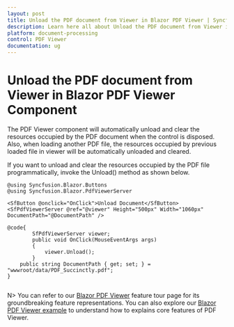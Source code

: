 ```yaml
---
layout: post
title: Unload the PDF document from Viewer in Blazor PDF Viewer | Syncfusion
description: Learn here all about Unload the PDF document from Viewer in Syncfusion Blazor PDF Viewer component and more.
platform: document-processing
control: PDF Viewer
documentation: ug
---
```


# Unload the PDF document from Viewer in Blazor PDF Viewer Component

The PDF Viewer component will automatically unload and clear the resources occupied by the PDF document when the control is disposed. Also, when loading another PDF file, the resources occupied by previous loaded file in viewer will be automatically unloaded and cleared.

If you want to unload and clear the resources occupied by the PDF file programmatically, invoke the Unload() method as shown below.

```cshtml
@using Syncfusion.Blazor.Buttons
@using Syncfusion.Blazor.PdfViewerServer

<SfButton @onclick="OnClick">Unload Document</SfButton>
<SfPdfViewerServer @ref="@viewer" Height="500px" Width="1060px" DocumentPath="@DocumentPath" />

@code{
        SfPdfViewerServer viewer;
        public void OnClick(MouseEventArgs args)
        {
            viewer.Unload();
        }
    public string DocumentPath { get; set; } = "wwwroot/data/PDF_Succinctly.pdf";
}


```

N> You can refer to our [Blazor PDF Viewer]() feature tour page for its groundbreaking feature representations. You can also explore our [Blazor PDF Viewer example](https://document.syncfusion.com/demos/pdf-viewer/blazor-server/pdf-viewer/default-functionalities?theme=bootstrap5) to understand how to explains core features of PDF Viewer.